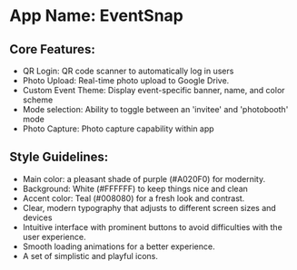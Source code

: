 # **App Name**: EventSnap

## Core Features:

- QR Login: QR code scanner to automatically log in users
- Photo Upload: Real-time photo upload to Google Drive.
- Custom Event Theme: Display event-specific banner, name, and color scheme
- Mode selection: Ability to toggle between an 'invitee' and 'photobooth' mode
- Photo Capture: Photo capture capability within app

## Style Guidelines:

- Main color: a pleasant shade of purple (#A020F0) for modernity.
- Background: White (#FFFFFF) to keep things nice and clean
- Accent color: Teal (#008080) for a fresh look and contrast.
- Clear, modern typography that adjusts to different screen sizes and devices
- Intuitive interface with prominent buttons to avoid difficulties with the user experience.
- Smooth loading animations for a better experience.
- A set of simplistic and playful icons.